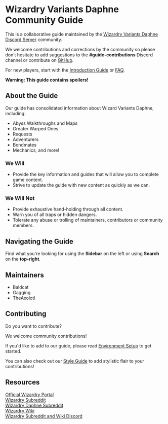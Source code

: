 # Wizardry Variants Daphne Community Guide

This is a collaborative guide maintained by the [Wizardry Variants Daphne Discord Server](https://discord.gg/YjYmUCkBXK) community.

We welcome contributions and corrections by the community so please don’t hesitate to add suggestions to the **#guide-contributions** Discord channel or contribute on [GitHub](https://github.com/itsnicksia/wizardry-daphne-guide).

For new players, start with the [Introduction Guide](./abyss-guides/0-introduction/index.md) or [FAQ](./frequently-asked-questions.md).

**Warning: This guide contains spoilers!**

## About the Guide

Our guide has consolidated information about Wizard Variants Daphne, including:
 - Abyss Walkthroughs and Maps
 - Greater Warped Ones
 - Requests
 - Adventurers
 - Bondmates
 - Mechanics, and more!

### We Will
 - Provide the key information and guides that will allow you to complete game content.
 - Strive to update the guide with new content as quickly as we can.

### We Will Not
 - Provide exhaustive hand-holding through all content.
 - Warn you of all traps or hidden dangers.
 - Tolerate any abuse or trolling of maintainers, contributors or community members.

## Navigating the Guide

Find what you're looking for using the **Sidebar** on the left or using **Search** on the **top-right**.

## Maintainers

- Baldcat
- Gagging
- TheAxolotl

## Contributing

Do you want to contribute? 

We welcome community contributions! 

If you'd like to add to our guide, please read [Environment Setup](./contributing/setup-win32.md) to get started.

You can also check out our [Style Guide](./contributing/reference.md) to add stylistic flair to your contributions!

## Resources

[Official Wizardry Portal](https://wizardry.info/en)  
[Wizardry Subreddit](https://www.reddit.com/r/wizardry/)  
[Wizardry Daphne Subreddit](https://www.reddit.com/r/WizardryDaphne/)  
[Wizardry Wiki](https://wizardry.wiki.gg/wiki/Wizardry_Wiki)  
[Wizardry Subreddit and Wiki Discord](https://discord.gg/cknNfGG7YC)